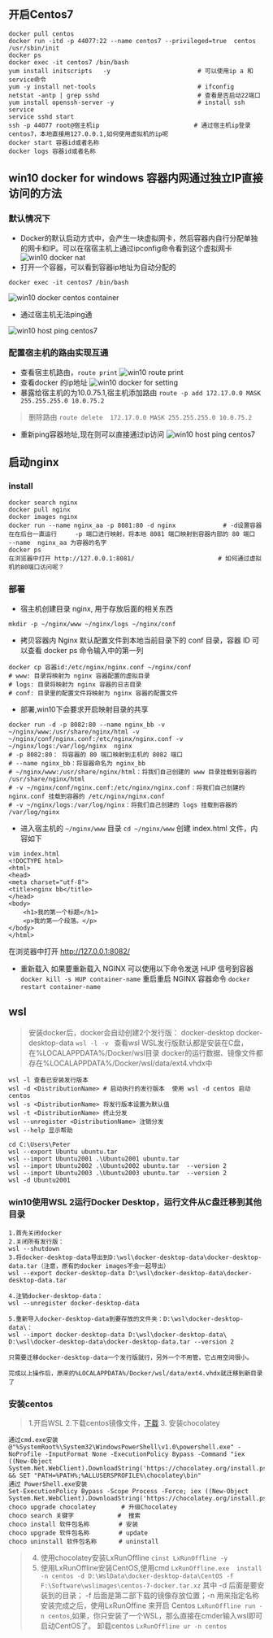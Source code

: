## 开启Centos7
```
docker pull centos
docker run -itd -p 44077:22 --name centos7 --privileged=true  centos  /usr/sbin/init
docker ps 
docker exec -it centos7 /bin/bash
yum install initscripts   -y                        # 可以使用ip a 和service命令
yum -y install net-tools                            # ifconfig
netstat -antp | grep sshd                           # 查看是否启动22端口
yum install openssh-server -y                       # install ssh service
service sshd start                                    
ssh -p 44077 root@宿主机ip                          # 通过宿主机ip登录centos7，本地直接用127.0.0.1,如何使用虚拟机的ip呢
docker start 容器id或者名称
docker logs 容器id或者名称
```

## win10 docker for windows 容器内网通过独立IP直接访问的方法
### 默认情况下
+ Docker的默认启动方式中，会产生一块虚拟网卡，然后容器内自行分配单独的网卡和IP。可以在宿宿主机上通过ipconfig命令看到这个虚拟网卡
![win10 docker nat](../img/win10_docker_nat.png)
+ 打开一个容器，可以看到容器ip地址为自动分配的
```
docker exec -it centos7 /bin/bash
```
![win10 docker centos container](../img/win10_docker_centos7.png)
+ 通过宿主机无法ping通

![win10 host ping centos7](../img/wn10_host_ping_centos.png)

### 配置宿主机的路由实现互通
+ 查看宿主机路由，`route print`
![win10 route print](../img/win10_route_print.png)  
+ 查看docker 的ip地址
![win10 docker for setting](../img/win10_docker_for_setting.png)
+ 暴露给宿主机的为10.0.75.1,宿主机添加路由
`route -p add 172.17.0.0 MASK 255.255.255.0 10.0.75.2`
> 删除路由 `route delete  172.17.0.0 MASK 255.255.255.0 10.0.75.2`
+ 重新ping容器地址,现在则可以直接通过ip访问
![win10 host ping centos7](../img/win10_host_ping_centos7.png)



## 启动nginx
### install
```
docker search nginx
docker pull nginx
docker images nginx
docker run --name nginx_aa -p 8081:80 -d nginx             # -d设置容器在在后台一直运行     -p 端口进行映射，将本地 8081 端口映射到容器内部的 80 端口  --name  nginx_aa 为容器的名字
docker ps
在浏览器中打开 http://127.0.0.1:8081/                       # 如何通过虚拟机的80端口访问呢？
```
### 部署
+ 宿主机创建目录 nginx, 用于存放后面的相关东西
```
mkdir -p ~/nginx/www ~/nginx/logs ~/nginx/conf
```
+ 拷贝容器内 Nginx 默认配置文件到本地当前目录下的 conf 目录，容器 ID 可以查看 docker ps 命令输入中的第一列
```
docker cp 容器id:/etc/nginx/nginx.conf ~/nginx/conf
# www: 目录将映射为 nginx 容器配置的虚拟目录
# logs: 目录将映射为 nginx 容器的日志目录
# conf: 目录里的配置文件将映射为 nginx 容器的配置文件
```
+ 部署,win10下会要求开启映射目录的共享
```
docker run -d -p 8082:80 --name nginx_bb -v ~/nginx/www:/usr/share/nginx/html -v ~/nginx/conf/nginx.conf:/etc/nginx/nginx.conf -v ~/nginx/logs:/var/log/nginx  nginx
# -p 8082:80： 将容器的 80 端口映射到主机的 8082 端口
# --name nginx_bb：将容器命名为 nginx_bb
# ~/nginx/www:/usr/share/nginx/html：将我们自己创建的 www 目录挂载到容器的 /usr/share/nginx/html
# -v ~/nginx/conf/nginx.conf:/etc/nginx/nginx.conf：将我们自己创建的 nginx.conf 挂载到容器的 /etc/nginx/nginx.conf
# -v ~/nginx/logs:/var/log/nginx：将我们自己创建的 logs 挂载到容器的 /var/log/nginx
```
+ 进入宿主机的 `~/nginx/www` 目录
`cd ~/nginx/www`
创建 index.html 文件，内容如下
```
vim index.html
<!DOCTYPE html>
<html>
<head>
<meta charset="utf-8">
<title>nginx bb</title>
</head>
<body>
    <h1>我的第一个标题</h1>
    <p>我的第一个段落。</p>
</body>
</html>
```
在浏览器中打开 http://127.0.0.1:8082/  
+ 重新载入
如果要重新载入 NGINX 可以使用以下命令发送 HUP 信号到容器 `docker kill -s HUP container-name`
重启重启 NGINX 容器命令 `docker restart container-name`




## wsl
> 安装docker后，docker会自动创建2个发行版：
>  docker-desktop
>  docker-desktop-data
> `wsl -l -v `  查看wsl
> WSL发行版默认都是安装在C盘，在%LOCALAPPDATA%/Docker/wsl目录
> docker的运行数据、镜像文件都存在%LOCALAPPDATA%/Docker/wsl/data/ext4.vhdx中
```
wsl -l 查看已安装发行版本
wsl -d <DistributionName> # 启动执行的发行版本  使用 wsl -d centos 启动centos
wsl -s <DistributionName> 将发行版本设置为默认值
wsl -t <DistributionName> 终止分发
wsl --unregister <DistributionName> 注销分发
wsl --help 显示帮助
```
```
cd C:\Users\Peter
wsl --export Ubuntu ubuntu.tar
wsl --import Ubuntu2001 .\Ubuntu2001 ubuntu.tar  
wsl --import Ubuntu2002 .\Ubuntu2002 ubuntu.tar  --version 2
wsl --import Ubuntu2003 .\Ubuntu2003 ubuntu.tar  --version 2
wsl -d Ubuntu2001
```
### win10使用WSL 2运行Docker Desktop，运行文件从C盘迁移到其他目录
```
1.首先关闭docker
2.关闭所有发行版：
wsl --shutdown
3.将docker-desktop-data导出到D:\wsl\docker-desktop-data\docker-desktop-data.tar（注意，原有的docker images不会一起导出）
wsl --export docker-desktop-data D:\wsl\docker-desktop-data\docker-desktop-data.tar

4.注销docker-desktop-data：
wsl --unregister docker-desktop-data

5.重新导入docker-desktop-data到要存放的文件夹：D:\wsl\docker-desktop-data\：
wsl --import docker-desktop-data D:\wsl\docker-desktop-data\ D:\wsl\docker-desktop-data\docker-desktop-data.tar --version 2

只需要迁移docker-desktop-data一个发行版就行，另外一个不用管，它占用空间很小。

完成以上操作后，原来的%LOCALAPPDATA%/Docker/wsl/data/ext4.vhdx就迁移到新目录了
```

### 安装centos
> 1.开启WSL
> 2.下载centos镜像文件，[下载](https://links.jianshu.com/go?to=https%3A%2F%2Fraw.githubusercontent.com%2FCentOS%2Fsig-cloud-instance-images%2Fa77b36c6c55559b0db5bf9e74e61d32ea709a179%2Fdocker%2Fcentos-7-docker.tar.xz)
> 3. 安装chocolatey
```
通过cmd.exe安装
@"%SystemRoot%\System32\WindowsPowerShell\v1.0\powershell.exe" -NoProfile -InputFormat None -ExecutionPolicy Bypass -Command "iex ((New-Object System.Net.WebClient).DownloadString('https://chocolatey.org/install.ps1'))" && SET "PATH=%PATH%;%ALLUSERSPROFILE%\chocolatey\bin"
通过 PowerShell.exe安装
Set-ExecutionPolicy Bypass -Scope Process -Force; iex ((New-Object System.Net.WebClient).DownloadString('https://chocolatey.org/install.ps1'))
choco upgrade chocolatey       # 升级Chocolatey
choco search 关键字            #  搜索
choco install 软件包名称        # 安装
choco upgrade 软件包名称        # update
choco uninstall 软件包名称      # uninstall
```
> 4. 使用chocolatey安装LxRunOffline
`cinst LxRunOffline -y`
> 5. 使用LxRunOffline安装CentOS,使用cmd
`LxRunOffline.exe  install -n centos -d D:\WslData\docker-desktop-data\CentOS -f  F:\Software\wslimages\centos-7-docker.tar.xz`
> 其中 -d 后面是要安装到的目录； -f 后面是第二部下载的镜像存放位置；-n 用来指定名称
> 安装完成之后，使用LxRunOffine 来开启 Centos `LxRunOffline run -n centos`,如果，你只安装了一个WSL，那么直接在cmder输入wsl即可启动CentOS了。
> 卸载centos `LxRunOffline ur -n centos`  
